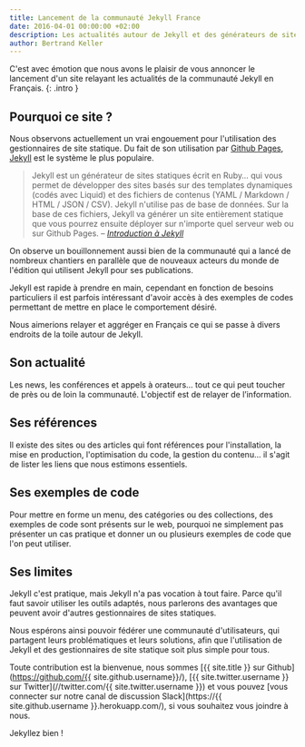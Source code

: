 ```yaml
---
title: Lancement de la communauté Jekyll France
date: 2016-04-01 00:00:00 +02:00
description: Les actualités autour de Jekyll et des générateurs de site statique
author: Bertrand Keller
---
```


C'est avec émotion que nous avons le plaisir de vous annoncer le lancement d'un site relayant les actualités de la communauté Jekyll en Français.
{: .intro }

## Pourquoi ce site ?

Nous observons actuellement un vrai engouement pour l'utilisation des gestionnaires de site statique. Du fait de son utilisation par [Github Pages](https://pages.github.com/), [Jekyll](http://jekyllrb.com/) est le système le plus populaire.

> Jekyll est un générateur de sites statiques écrit en Ruby… qui vous permet de développer des sites basés sur des templates dynamiques (codés avec Liquid) et des fichiers de contenus (YAML / Markdown / HTML / JSON / CSV). Jekyll n'utilise pas de base de données. Sur la base de ces fichiers, Jekyll va générer un site entièrement statique que vous pourrez ensuite déployer sur n'importe quel serveur web ou sur Github Pages.
> – <cite>[Introduction à Jekyll][jekyll-introduction]</cite>

On observe un bouillonnement aussi bien de la communauté qui a lancé de nombreux chantiers en parallèle que de nouveaux acteurs du monde de l'édition qui utilisent Jekyll pour ses publications.

Jekyll est rapide à prendre en main, cependant en fonction de besoins particuliers il est parfois intéressant d'avoir accès à des exemples de codes permettant de mettre en place le comportement désiré.

Nous aimerions relayer et aggréger en Français ce qui se passe à divers endroits de la toile autour de Jekyll.

## Son actualité

Les news, les conférences et appels à orateurs… tout ce qui peut toucher de près ou de loin la communauté. L'objectif est de relayer de l’information.

## Ses références

Il existe des sites ou des articles qui font références pour l'installation, la mise en production, l'optimisation du code, la gestion du contenu… il s'agit de lister les liens que nous estimons essentiels.

## Ses exemples de code

Pour mettre en forme un menu, des catégories ou des collections, des exemples de code sont présents sur le web, pourquoi ne simplement pas présenter un cas pratique et donner un ou plusieurs exemples de code que l'on peut utiliser.

## Ses limites

Jekyll c'est pratique, mais Jekyll n'a pas vocation à tout faire. Parce qu'il faut savoir utiliser les outils adaptés, nous parlerons des avantages que peuvent avoir d'autres gestionnaires de sites statiques.

Nous espérons ainsi pouvoir fédérer une communauté d'utilisateurs, qui partagent leurs problématiques et leurs solutions, afin que l'utilisation de Jekyll et des gestionnaires de site statique soit plus simple pour tous.

Toute contribution est la bienvenue, nous sommes [{{ site.title }} sur Github](https://github.com/{{ site.github.username}}/), [{{ site.twitter.username }} sur Twitter](//twitter.com/{{ site.twitter.username }}) et vous pouvez [vous connecter sur notre canal de discussion Slack](https://{{ site.github.username }}.herokuapp.com/), si vous souhaitez vous joindre à nous.

Jekyllez bien !

[jekyll-introduction]: https://github.com/jeromecoupe/iad_jekyll_introduction/blob/master/jekyll_introduction_fr.md#introduction-à-jekyll
